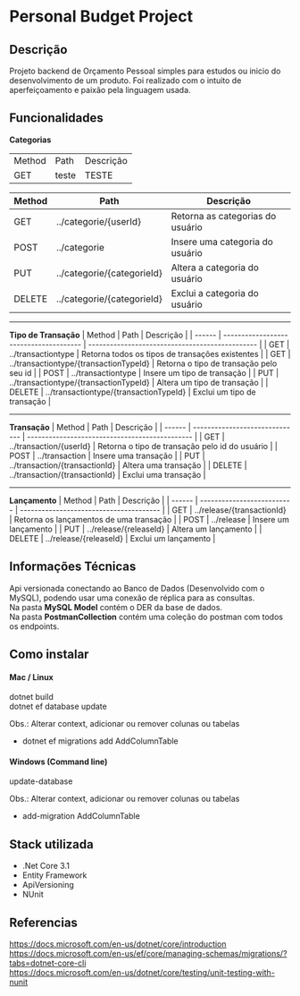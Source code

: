 # Personal Budget Project

## Descrição

Projeto backend de Orçamento Pessoal simples para estudos ou inicio do desenvolvimento de um produto. Foi realizado com o intuito de aperfeiçoamento e paixão pela linguagem usada.

## Funcionalidades
**Categorias**
<table >
    <tr>
        <td> Method </td>
        <td> Path </td>
        <td> Descrição </td>
    </tr>
    <tr>
        <td> GET </td>
        <td> teste </td>
        <td> TESTE </td>
    </tr>
</table>

| Method | Path                       | Descrição                        |
| ------ | -------------------------- | -------------------------------- |
| GET    | ../categorie/{userId}      | Retorna as categorias do usuário |
| POST   | ../categorie               | Insere uma categoria do usuário  |
| PUT    | ../categorie/{categorieId} | Altera a categoria do usuário    |
| DELETE | ../categorie/{categorieId} | Exclui a categoria do usuário    |

____

**Tipo de Transação**
| Method | Path                                   | Descrição                                       |
| ------ | -------------------------------------- | ----------------------------------------------- |
| GET    | ../transactiontype                     | Retorna todos os tipos de transações existentes |
| GET    | ../transactiontype/{transactionTypeId} | Retorna o tipo de transação pelo seu id         |
| POST   | ../transactiontype                     | Insere um tipo de transação                     |
| PUT    | ../transactiontype/{transactionTypeId} | Altera um tipo de transação                     |
| DELETE | ../transactiontype/{transactionTypeId} | Exclui um tipo de transação                     |

____

**Transação**
| Method | Path                           | Descrição                                      |
| ------ | ------------------------------ | ---------------------------------------------- |
| GET    | ../transaction/{userId}        | Retorna o tipo de transação pelo id do usuário |
| POST   | ../transaction                 | Insere uma transação                           |
| PUT    | ../transaction/{transactionId} | Altera uma transação                           |
| DELETE | ../transaction/{transactionId} | Exclui uma transação                           |

____

**Lançamento**
| Method | Path                       | Descrição                               |
| ------ | -------------------------- | --------------------------------------- |
| GET    | ../release/{transactionId} | Retorna os lançamentos de uma transação |
| POST   | ../release                 | Insere um lançamento                    |
| PUT    | ../release/{releaseId}     | Altera um lançamento                    |
| DELETE | ../release/{releaseId}     | Exclui um lançamento                    |

## Informações Técnicas

Api versionada conectando ao Banco de Dados (Desenvolvido com o MySQL), podendo usar uma conexão de réplica para as consultas.
<br/>
Na pasta <b>MySQL Model</b> contém o DER da base de dados.
<br/>
Na pasta <b>PostmanCollection</b> contém uma coleção do postman com todos os endpoints.

## Como instalar

#### Mac / Linux
dotnet build
<br/>
dotnet ef database update

Obs.: Alterar context, adicionar ou remover colunas ou tabelas
- dotnet ef migrations add AddColumnTable

#### Windows (Command line)
update-database

Obs.: Alterar context, adicionar ou remover colunas ou tabelas
- add-migration AddColumnTable

## Stack utilizada
- .Net Core 3.1
- Entity Framework
- ApiVersioning
- NUnit


## Referencias
https://docs.microsoft.com/en-us/dotnet/core/introduction
<br/>
https://docs.microsoft.com/en-us/ef/core/managing-schemas/migrations/?tabs=dotnet-core-cli
<br/>
https://docs.microsoft.com/en-us/dotnet/core/testing/unit-testing-with-nunit
